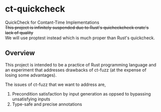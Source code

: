 # ct-quickcheck
QuickCheck for Contant-Time Implementations  
~~This project is infinitely suspended due to Rust's quicheckcheck crate's lack of quality~~  
We will use proptest instead which is much proper than Rust's quickcheck.

## Overview
This project is intended to be a practice of Rust programming language and an experiment that addresses drawbacks of ct-fuzz (at the expense of losing some advantages).

The issues of ct-fuzz that we want to address are,
1. Precondition satisfaction by input generation as oppsed to bypassing unsatisfying inputs
2. Type-safe and precise annotations

